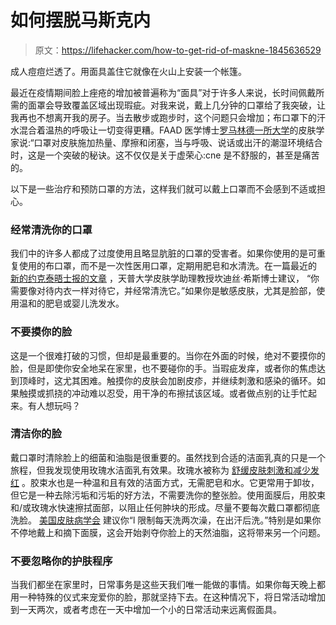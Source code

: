 # 如何摆脱马斯克内

> 原文：<https://lifehacker.com/how-to-get-rid-of-maskne-1845636529>

成人痘痘烂透了。用面具盖住它就像在火山上安装一个帐篷。



最近在疫情期间脸上痤疮的增加被普遍称为“面具”对于许多人来说，长时间佩戴所需的面罩会导致覆盖区域出现瑕疵。对我来说，戴上几分钟的口罩给了我突破，让我再也不想离开我的房子。当去散步或跑步时，这个问题只会增加；布口罩下的汗水混合着温热的呼吸让一切变得更糟。FAAD 医学博士[罗马林德一所大学](https://news.llu.edu/health-wellness/suffering-from-breakouts-under-your-mask-how-fight-maskne)的皮肤学家说:“口罩对皮肤施加热量、摩擦和闭塞，当与呼吸、说话或出汗的潮湿环境结合时，这是一个突破的秘诀。这不仅仅是关于虚荣心:cne 是不舒服的，甚至是痛苦的。

以下是一些治疗和预防口罩的方法，这样我们就可以戴上口罩而不会感到不适或担心。

### 经常清洗你的口罩

我们中的许多人都成了过度使用且略显肮脏的口罩的受害者。如果你使用的是可重复使用的布口罩，而不是一次性医用口罩，定期用肥皂和水清洗。在一篇最近的 [新的约克泰晤士报的文章](https://www.nytimes.com/article/maskne-acne.html?auth=link-dismiss-google1tap) ，天普大学皮肤学助理教授坎迪丝·希斯博士建议， “你需要像对待内衣一样对待它，并经常清洗它。”如果你是敏感皮肤，尤其是脸部，使用温和的肥皂或婴儿洗发水。

### 不要摸你的脸

这是一个很难打破的习惯，但却是最重要的。当你在外面的时候，绝对不要摸你的脸，但是即使你安全地呆在家里，也不要碰你的手。当瑕疵发痒，或者你的焦虑达到顶峰时，这尤其困难。触摸你的皮肤会加剧皮疹，并继续刺激和感染的循环。如果触摸或抓挠的冲动难以忍受，用干净的布擦拭该区域。或者做点别的让手忙起来。有人想玩吗？

### 清洁你的脸

戴口罩时清除脸上的细菌和油脂是很重要的。虽然找到合适的洁面乳真的只是一个旅程，但我发现使用玫瑰水洁面乳有效果。玫瑰水被称为 [舒缓皮肤刺激和减少发红](https://www.healthline.com/health/rose-water-benefits#soothes-sore-throats) 。胶束水也是一种温和且有效的洁面方式，无需肥皂和水。它更常用于卸妆，但它是一种去除污垢和污垢的好方法，不需要洗你的整张脸。使用面膜后，用胶束和/或玫瑰水快速擦拭面部，以阻止任何肿块的形成。尽量不要每次戴口罩都彻底洗脸。 [美国皮肤病学会](https://www.aad.org/public/everyday-care/skin-care-secrets/face/prevent-face-mask-skin-problems) 建议你“l 限制每天洗两次澡，在出汗后洗。”特别是如果你不停地戴上和摘下面膜，这会开始剥夺你脸上的天然油脂，这将带来另一个问题。

### 不要忽略你的护肤程序

当我们都坐在家里时，日常事务是这些天我们唯一能做的事情。如果你每天晚上都用一种特殊的仪式来宠爱你的脸，那就坚持下去。在这种情况下，将日常活动增加到一天两次，或者考虑在一天中增加一个小的日常活动来远离假面具。